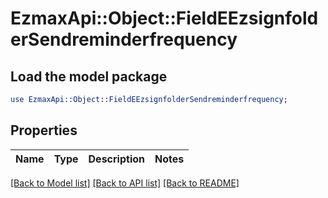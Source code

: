 # EzmaxApi::Object::FieldEEzsignfolderSendreminderfrequency

## Load the model package
```perl
use EzmaxApi::Object::FieldEEzsignfolderSendreminderfrequency;
```

## Properties
Name | Type | Description | Notes
------------ | ------------- | ------------- | -------------

[[Back to Model list]](../README.md#documentation-for-models) [[Back to API list]](../README.md#documentation-for-api-endpoints) [[Back to README]](../README.md)


